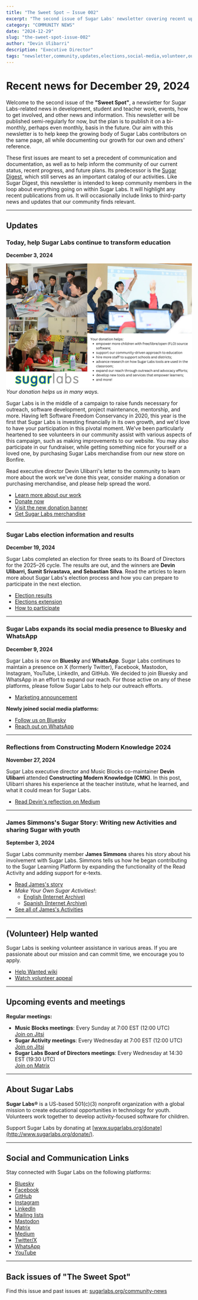 ```yaml
---
title: "The Sweet Spot – Issue 002"
excerpt: "The second issue of Sugar Labs' newsletter covering recent updates, events, volunteer opportunities, and community news from December 2024."
category: "COMMUNITY NEWS"
date: "2024-12-29"
slug: "the-sweet-spot-issue-002"
author: "Devin Ulibarri"
description: "Executive Director"
tags: "newsletter,community,updates,elections,social-media,volunteer,outreach,education"
---
```

<!-- markdownlint-disable -->

# Recent news for December 29, 2024

Welcome to the second issue of the **"Sweet Spot"**, a newsletter for Sugar Labs-related news in development, student and teacher work, events, how to get involved, and other news and information. This newsletter will be published semi-regularly for now, but the plan is to publish it on a bi-monthly, perhaps even monthly, basis in the future. Our aim with this newsletter is to help keep the growing body of Sugar Labs contributors on the same page, all while documenting our growth for our own and others' reference.

These first issues are meant to set a precedent of communication and documentation, as well as to help inform the community of our current status, recent progress, and future plans. Its predecessor is the [Sugar Digest](https://lists.sugarlabs.org/archive/community-news/), which still serves as an important catalog of our activities. Like Sugar Digest, this newsletter is intended to keep community members in the loop about everything going on within Sugar Labs. It will highlight any recent publications from us. It will occasionally include links to third-party news and updates that our community finds relevant.

---

## Updates

### Today, help Sugar Labs continue to transform education

**December 3, 2024**

![An image with Sugar Labs teachers, volunteers, and students.](/assets/post-assets/donation-banner.jpg?w=960&amp;fit=max)
*Your donation helps us in many ways.*

Sugar Labs is in the middle of a campaign to raise funds necessary for outreach, software development, project maintenance, mentorship, and more. Having left Software Freedom Conservancy in 2020, this year is the first that Sugar Labs is investing financially in its own growth, and we'd love to have your participation in this pivotal moment. We've been particularly heartened to see volunteers in our community assist with various aspects of this campaign, such as making improvements to our website. You may also participate in our fundraiser, while getting something nice for yourself or a loved one, by purchasing Sugar Labs merchandise from our new store on Bonfire.

Read executive director Devin Ulibarri's letter to the community to learn more about the work we've done this year, consider making a donation or purchasing merchandise, and please help spread the word.

- [Learn more about our work](https://www.sugarlabs.org/community/2024/12/03/help-SL-continue-to-transform-education/)
- [Donate now](https://www.paypal.com/donate?campaign_id=NEAV3YL4H6B5S)
- [Visit the new donation banner](https://www.sugarlabs.org/)
- [Get Sugar Labs merchandise](https://www.bonfire.com/sugar-labs-education/)

---

### Sugar Labs election information and results

**December 19, 2024**

Sugar Labs completed an election for three seats to its Board of Directors for the 2025–26 cycle. The results are out, and the winners are **Devin Ulibarri, Sumit Srivastava, and Sebastian Silva**. Read the articles to learn more about Sugar Labs's election process and how you can prepare to participate in the next election.

- [Election results](https://www.sugarlabs.org/community/2024/12/19/election-results/)
- [Elections extension](https://www.sugarlabs.org/community/2024/11/22/elections-extension/)
- [How to participate](https://www.sugarlabs.org/community/2024/11/08/fall-board-elections-how-to-participate/)

---

### Sugar Labs expands its social media presence to Bluesky and WhatsApp

**December 9, 2024**

Sugar Labs is now on **Bluesky** and **WhatsApp**. Sugar Labs continues to maintain a presence on X (formerly Twitter), Facebook, Mastodon, Instagram, YouTube, LinkedIn, and GitHub. We decided to join Bluesky and WhatsApp in an effort to expand our reach. For those active on any of these platforms, please follow Sugar Labs to help our outreach efforts.

- [Marketing announcement](https://lists.sugarlabs.org/archive/marketing/2024-December/004160.html)

**Newly joined social media platforms:**
- [Follow us on Bluesky](https://bsky.app/profile/sugarlabs.bsky.social)
- [Reach out on WhatsApp](https://wa.me/16177024088)

---

### Reflections from Constructing Modern Knowledge 2024

**November 27, 2024**

Sugar Labs executive director and Music Blocks co-maintainer **Devin Ulibarri** attended **Constructing Modern Knowledge (CMK)**. In this post, Ulibarri shares his experience at the teacher institute, what he learned, and what it could mean for Sugar Labs.

- [Read Devin's reflection on Medium](https://medium.com/@sugarlabs/reflections-from-constructing-modern-knowledge-2024-1ce7d60fbb1c)

---

### James Simmons's Sugar Story: Writing new Activities and sharing Sugar with youth

**September 3, 2024**

Sugar Labs community member **James Simmons** shares his story about his involvement with Sugar Labs. Simmons tells us how he began contributing to the Sugar Learning Platform by expanding the functionality of the Read Activity and adding support for e-texts.

- [Read James's story](https://medium.com/@sugarlabs/james-simmonss-sugar-story-writing-new-activities-and-sharing-sugar-with-youth-9282c66f9219)
- *Make Your Own Sugar Activities!*:
  - [English (Internet Archive)](https://archive.org/details/MakeYourOwnSugarActivities)
  - [Spanish (Internet Archive)](https://archive.org/details/ComoHacerUnaActividadSugar)
- [See all of James's Activities](https://activities.sugarlabs.org/en-US/sugar/user/45)

---

## (Volunteer) Help wanted

Sugar Labs is seeking volunteer assistance in various areas. If you are passionate about our mission and can commit time, we encourage you to apply.

- [Help Wanted wiki](https://wiki.sugarlabs.org/go/Help_Wanted)
- [Watch volunteer appeal](https://www.youtube.com/watch?v=W5ZLFBZkE34)

---

## Upcoming events and meetings

**Regular meetings:**

- **Music Blocks meetings**: Every Sunday at 7:00 EST (12:00 UTC)  
  [Join on Jitsi](https://meet.jit.si/ResponsibleMasksForecastHastily)
- **Sugar Activity meetings**: Every Wednesday at 7:00 EST (12:00 UTC)  
  [Join on Jitsi](https://meet.jit.si/ResponsibleMasksForecastHastily)
- **Sugar Labs Board of Directors meetings**: Every Wednesday at 14:30 EST (19:30 UTC)  
  [Join on Matrix](https://matrix.to/#/#sugar:matrix.org)

---

## About Sugar Labs

**Sugar Labs®** is a US-based 501(c)(3) nonprofit organization with a global mission to create educational opportunities in technology for youth. Volunteers work together to develop activity-focused software for children.

Support Sugar Labs by donating at [www.sugarlabs.org/donate](http://www.sugarlabs.org/donate/).

---

## Social and Communication Links

Stay connected with Sugar Labs on the following platforms:

- [Bluesky](https://bsky.app/profile/sugarlabs.bsky.social)
- [Facebook](https://www.facebook.com/SugarLabsforall/)
- [GitHub](https://github.com/sugarlabs)
- [Instagram](https://www.instagram.com/sugarlabsforall/)
- [LinkedIn](https://www.linkedin.com/company/sugar-labs)
- [Mailing lists](https://wiki.sugarlabs.org/go/Mailing_Lists)
- [Mastodon](https://mastodon.social/@sugar_labs)
- [Matrix](https://matrix.to/#/#sugar:matrix.org)
- [Medium](https://medium.com/@sugarlabs)
- [Twitter/X](https://twitter.com/sugar_labs)
- [WhatsApp](https://wa.me/16177024088)
- [YouTube](https://www.youtube.com/@SugarlabsOrg-EN)

---

## Back issues of "The Sweet Spot"

Find this issue and past issues at: [sugarlabs.org/community-news](https://www.sugarlabs.org/community-news/)
